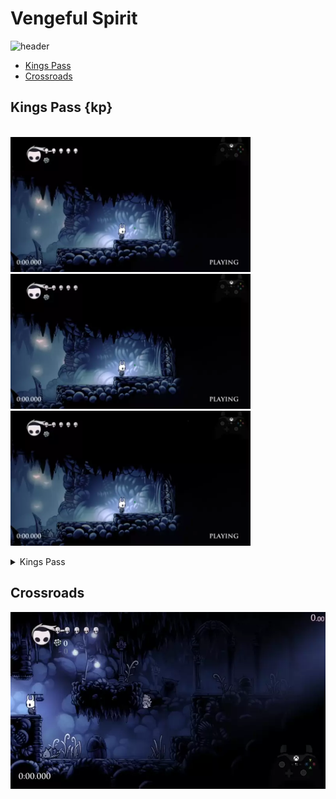 # Vengeful Spirit  
![header](https://cdn.discordapp.com/attachments/293555577991200770/776706041667911700/unknown.png)
   - [Kings Pass](#kp)
   - [Crossroads](#crossroads)

## Kings Pass {kp}
\
 <img src="https://github.com/pes-t/HK-anypercent-stratdump/blob/main/images/vs/kp_noUpswing.webp" width="384" height="216"/>
 <img src="https://github.com/pes-t/HK-anypercent-stratdump/blob/main/images/vs/kp_upSwing.webp" width="384" height="216"/>
\
 <img src="https://github.com/pes-t/HK-anypercent-stratdump/blob/main/images/vs/kp_rng.webp" width="384" height="216"/>
<details>
  <summary> Kings Pass</summary>
   Non-upswing softfall setup
   
   ![gif](https://github.com/pes-t/HK-anypercent-stratdump/blob/main/images/vs/kp_noUpswing.webp)
   \
  Most basic version of the softfall setup. Jump right as the floor crumbles and breaks apart, then land on the upper part of the platform.

   Upswing softfall setup
   
   ![gif](https://github.com/pes-t/HK-anypercent-stratdump/blob/main/images/vs/kp_upSwing.webp)
   \
   Slightly more involved version of the softfall setup. Jump right as the floor crumbles and breaks apart, but cancel your upwards momentum with an upswing right as you leave the ground. You should barely need to stop holding right at all. If you find yourself still needing to go neutral, your nail swing is too late. Saves .05-.1 over the non-upswing version of the strat. 


   Rng softfall
   
   ![gif](https://github.com/pes-t/HK-anypercent-stratdump/blob/main/images/vs/kp_rng.webp)
   \
   Fastest way to do the room, but also rng as to when it happens with no tells as to when it will work. Saves 0.3 over the non-upswing version of the strat. 
</details>   

## Crossroads
![gif](https://github.com/pes-t/HK-anypercent-stratdump/blob/main/images/vs/crossroadsFall_rightSide.webp)
